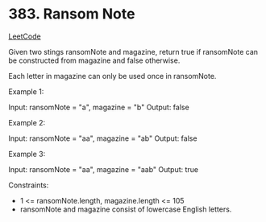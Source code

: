 # 383. Ransom Note

[LeetCode](https://leetcode.com/problems/ransom-note/)

Given two stings ransomNote and magazine, return true if ransomNote can be constructed from magazine and false otherwise.

Each letter in magazine can only be used once in ransomNote.



Example 1:

Input: ransomNote = "a", magazine = "b"
Output: false

Example 2:

Input: ransomNote = "aa", magazine = "ab"
Output: false

Example 3:

Input: ransomNote = "aa", magazine = "aab"
Output: true



Constraints:

* 1 <= ransomNote.length, magazine.length <= 105
* ransomNote and magazine consist of lowercase English letters.
